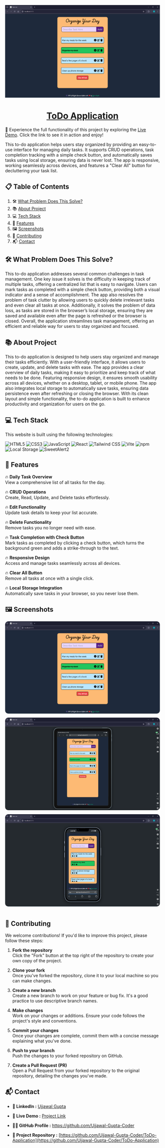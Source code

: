 <div align="center">
    <a href="https://to-do-application-wine.vercel.app/" target="_blank">
          <img src="./screenshots/Screenshot 1.png" width="1200" alt="Project Cover Image">
    </a>

# [ToDo Application](https://to-do-application-wine.vercel.app/)
</div>

🌟 Experience the full functionality of this project by exploring the [Live Demo](https://to-do-application-wine.vercel.app/). Click the link to see it in action and enjoy!

This to-do application helps users stay organized by providing an easy-to-use interface for managing daily tasks. It supports CRUD operations, task completion tracking with a simple check button, and automatically saves tasks using local storage, ensuring data is never lost. The app is responsive, working seamlessly across devices, and features a "Clear All" button for decluttering your task list.

## 📋 <a name="table">Table of Contents</a>

1. 🛠️ [What Problem Does This Solve?](#ProblemSolved)
2. 📚 [About Project](#AboutProject)
3. 💻 [Tech Stack](#TechStack)
4. 🌟 [Features](#Features)
5. 🖼️ [Screenshots](#Screenshots)
6. 🤝 [Contributing](#Contributing)
7. 📬 [Contact](#Contact)

## <a name="ProblemSolved">🛠️ What Problem Does This Solve?</a>

This to-do application addresses several common challenges in task management. One key issue it solves is the difficulty in keeping track of multiple tasks, offering a centralized list that is easy to navigate. Users can mark tasks as completed with a simple check button, providing both a visual indicator and a sense of accomplishment. The app also resolves the problem of task clutter by allowing users to quickly delete irrelevant tasks and even clear all tasks at once. Additionally, it solves the problem of data loss, as tasks are stored in the browser’s local storage, ensuring they are saved and available even after the page is refreshed or the browser is closed. Overall, the application streamlines task management, offering an efficient and reliable way for users to stay organized and focused.

## <a name="AboutProject">📚 About Project</a>

This to-do application is designed to help users stay organized and manage their tasks efficiently. With a user-friendly interface, it allows users to create, update, and delete tasks with ease. The app provides a clear overview of daily tasks, making it easy to prioritize and keep track of what needs to be done. Featuring responsive design, it ensures smooth usability across all devices, whether on a desktop, tablet, or mobile phone. The app also integrates local storage to automatically save tasks, ensuring data persistence even after refreshing or closing the browser. With its clean layout and simple functionality, the to-do application is built to enhance productivity and organization for users on the go.

## <a name="techstack">💻 Tech Stack</a>

This website is built using the following technologies:

![HTML5](https://img.shields.io/badge/HTML5-E34F26?style=for-the-badge&logo=html5&logoColor=white)
![CSS3](https://img.shields.io/badge/CSS3-1572B6?style=for-the-badge&logo=css3&logoColor=white)
![JavaScript](https://img.shields.io/badge/JavaScript-F7DF1E?style=for-the-badge&logo=javascript&logoColor=black)
![React](https://img.shields.io/badge/React-61DAFB?style=for-the-badge&logo=react&logoColor=black)
![Tailwind CSS](https://img.shields.io/badge/Tailwind%20CSS-38B2AC?style=for-the-badge&logo=tailwind-css&logoColor=white)
![Vite](https://img.shields.io/badge/Vite-646CFF?style=for-the-badge&logo=vite&logoColor=white)
![npm](https://img.shields.io/badge/npm-CB3837?style=for-the-badge&logo=npm&logoColor=white)
![Local Storage](https://img.shields.io/badge/Local%20Storage-0055FF?style=for-the-badge&logo=windowsterminal&logoColor=white)
![SweetAlert2](https://img.shields.io/badge/SweetAlert2-FF5733?style=for-the-badge&logo=javascript&logoColor=white)



## <a name="features">🌟 Features</a>

🔥 **Daily Task Overview**  
    View a comprehensive list of all tasks for the day.  

🔥 **CRUD Operations**  
    Create, Read, Update, and Delete tasks effortlessly.  

🔥 **Edit Functionality**  
    Update task details to keep your list accurate.  

🔥 **Delete Functionality**  
    Remove tasks you no longer need with ease.  

🔥 **Task Completion with Check Button**  
  Mark tasks as completed by clicking a check button, which turns the background green and adds a strike-through to the text.  

🔥 **Responsive Design**  
    Access and manage tasks seamlessly across all devices.  

🔥 **Clear All Button**  
    Remove all tasks at once with a single click.  

🔥 **Local Storage Integration**  
    Automatically save tasks in your browser, so you never lose them.  

## <a name="Screenshots">🖼️ Screenshots</a>

<img src="./screenshots/Screenshot 1.png"  style="margin-bottom: 10px; margin-right: 10px; border-radius: 10px;" alt="Screenshot - 1"> 
<img src="./screenshots/Screenshot 2.png"  style="margin-bottom: 10px; margin-right: 10px; border-radius: 10px;" alt="Screenshot - 2"> 
<img src="./screenshots/Screenshot 3.png"  style="margin-bottom: 10px; margin-right: 10px; border-radius: 10px;" alt="Screenshot - 3"> 
 


## <a name="Contributing"> 🤝 Contributing</a>

We welcome contributions! If you'd like to improve this project, please follow these steps:

1. **Fork the repository**  
   Click the "Fork" button at the top right of the repository to create your own copy of the project.

2. **Clone your fork**  
   Once you've forked the repository, clone it to your local machine so you can make changes.

3. **Create a new branch**  
   Create a new branch to work on your feature or bug fix. It's a good practice to use descriptive branch names.

4. **Make changes**  
   Work on your changes or additions. Ensure your code follows the project's style and conventions.

5. **Commit your changes**  
   Once your changes are complete, commit them with a concise message explaining what you've done.

6. **Push to your branch**  
   Push the changes to your forked repository on GitHub.

7. **Create a Pull Request (PR)**  
   Open a Pull Request from your forked repository to the original repository, detailing the changes you've made.

## <a name="Contact"> 📬 Contact</a>

- **🔗 LinkedIn :** [Ujjawal Gupta](https://www.linkedin.com/in/ujjawal-gupta-dev)

- **🚀 Live Demo :** [Project Link](https://to-do-application-wine.vercel.app/)

- **🧑‍💻 GitHub Profile :** [ https://github.com/Ujjawal-Gupta-Coder ](https://github.com/Ujjawal-Gupta-Coder)

- **📁 Project Repository :** [https://github.com/Ujjawal-Gupta-Coder/ToDo-Application](https://github.com/Ujjawal-Gupta-Coder/ToDo-Application)
